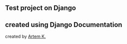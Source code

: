 ## Test project on Django

## created using Django Documentation


created by [Artem K.](https://github.com/Kryvonis)

